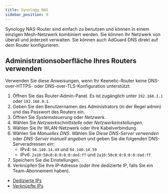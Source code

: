 ```yaml
---
title: Synology NAS
sidebar_position: 9
---
```


Synology NAS-Router sind einfach zu benutzen und können in einem einzigen Mesh-Netzwerk kombiniert werden. Sie können Ihr Netzwerk von überall und jederzeit verwalten. Sie können auch AdGuard DNS direkt auf dem Router konfigurieren.

## Administrationsoberfläche Ihres Routers verwenden

Verwenden Sie diese Anweisungen, wenn Ihr Keenetic-Router keine DNS-over-HTTPS- oder DNS-over-TLS-Konfiguration unterstützt:

1. Öffnen Sie das Router-Admin-Panel. Es ist zugänglich unter `192.168.1.1` oder `192.168.0.1`.
2. Geben Sie den Benutzernamen des Administrators (in der Regel admin) und das Passwort des Routers ein.
3. Öffnen Sie _Systemsteuerung_ oder _Netzwerk_.
4. Wählen Sie _Netzwerkschnittstelle_ oder _Netzwerkeinstellungen_.
5. Wählen Sie Ihr WLAN-Netzwerk oder Ihre Kabelverbindung.
6. Wählen Sie _Manuelles DNS_. Wählen Sie _Diese DNS-Server verwenden_ oder _DNS-Server manuell angeben_ und geben Sie die folgenden DNS-Serveradressen ein:
   - IPv4: `94.140.14.49` und `94.140.14.59`
   - IPv6: `2a10:50c0:0:0:0:0:ded:ff` und `2a10:50c0:0:0:0:0:dad:ff`
7. Speichern Sie die Einstellungen.
8. Verknüpfen Sie Ihre IP-Adresse (oder Ihre dedizierte IP, falls Sie ein Team-Abonnement haben).

- [Dedizierte IPs](/private-dns/connect-devices/other-options/dedicated-ip.md)
- [Verknüpfte IPs](private-dns/connect-devices/other-options/linked-ip.md)
